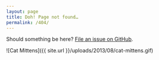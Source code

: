 ```yaml
---
layout: page
title: Doh! Page not found…
permalink: /404/
---
```


Should something be here? [File an issue on GitHub](https://github.com/ttimsmith/new-ttimsmith).

![Cat Mittens]({{ site.url }}/uploads/2013/08/cat-mittens.gif)

